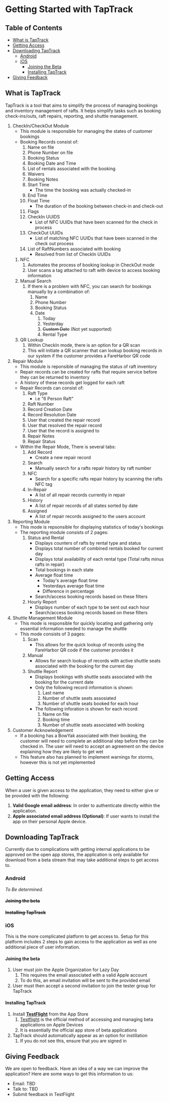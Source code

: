 # Getting Started with TapTrack

## Table of Contents
- [What is TapTrack](#what-is-taptrack)
- [Getting Access](#getting-access)
- [Downloading TapTrack](#downloading-taptrack)
    - [Android](#android)
    - [iOS](#ios)
        - [Joining the Beta](#joining-the-beta)
        - [Installing TapTrack](#installing-taptrack)
- [Giving Feedback](#giving-feedback)

## What is TapTrack
TapTrack is a tool that aims to simplify the process of managing bookings and inventory management of rafts. It helps simplify tasks such as booking check-ins/outs, raft repairs, reporting, and shuttle management.

1. CheckIn/CheckOut Module
    -  This module is responsible for managing the states of customer bookings
    - Booking Records consist of:
        1. Name on file
        2. Phone Number on file
        3. Booking Status
        4. Booking Date and Time
        5. List of rentals associated with the booking
        6. Waivers
        7. Booking Notes
        8. Start Time
            - The time the booking was actually checked-in
        9. End Time
        10. Float Time
            - The duration of the booking between check-in and check-out
        11. Flags
        12. CheckIn UUIDS
            - List of NFC UUIDs that have been scanned for the check in process
        13. CheckOut UUIDs
            - List of matching NFC UUIDs that have been scanned in the check out process
        14. List of RaftNumbers associated with booking
            - Resolved from list of CheckIn UUIDs
    1. NFC
        1. Automates the process of booking lookup in CheckOut mode
        2. User scans a tag attached to raft with device to access booking information
    2. Manual Search
        1. If there is a problem with NFC, you can search for bookings manually by a combination of:
            1. Name
            2. Phone Number
            3. Booking Status
            4. Date
                1. Today
                2. Yesterday
                3. ~~Custom Date~~ (Not yet supported)
                4. Rental Type
    3. QR Lookup
        1. Within CheckIn mode, there is an option for a QR scan
        1. This will initiate a QR scanner that can lookup booking records in our system if the customer provides a FareHarbor QR code
2. Repair Module
    - This module is reponsible of managing the status of raft inventory
    - Repair records can be created for rafts that require service before they can be returned to inventory
    - A history of these records get logged for each raft
    - Repair Records can consist of:
        1. Raft Type 
            - i.e "6 Person Raft"
        2. Raft Number
        3. Record Creation Date
        4. Record Resolution Date
        5. User that created the repair record
        6. User that resolved the repair record
        7. User that the record is assigned to
        8. Repair Notes
        9. Repair Status
    - Within the Repair Mode, There is several tabs:
        1. Add Record
            - Create a new repair record
        2. Search 
            - Manually search for a rafts repair history by raft number
        3. NFC
            - Search for a specific rafts repair history by scanning the rafts NFC tag
        4. In-Repair
            - A list of all repair records currently in repair
        5. History
            - A list of repair records of all states sorted by date
        6. Assigned
            - A list of repair records assigned to the users account
3. Reporting Module
    - This mode is repsonsible for displaying statistics of today's bookings
    - The reporting module consists of 2 pages:
        1. Status and Rental
            - Displays counters of rafts by rental type and status
            - Displays total number of combined rentals booked for current day
            - Displays total availability of each rental type (Total rafts minus rafts in repair)
            - Total bookings in each state
            - Average float time
                - Today's average float time
                - Yesterdays average float time
                - Difference in percentage
            - Search/access booking records based on these filters
        2. Hourly Report
            - Displays number of each type to be sent out each hour
            - Search/access booking records based on these filters
4. Shuttle Management Module
    - This mode is responsible for quickly locating and gathering only essential information needed to manage the shuttle 
    - This mode consists of 3 pages:
        1. Scan
            - This allows for the quick lookup of records using the FareHarbor QR code if the customer provides it
        2. Manual
            - Allows for search lookup of records with active shuttle seats associated with the booking for the current day
        3. Shuttle Report
            - Displays bookings with shuttle seats associated with the booking for the current date
            - Only the following record information is shown:
                1. Last name 
                2. Number of shuttle seats assosiated 
                3. Number of shuttle seats booked for each hour
            - The following inforation is shown for each record:
                1. Name on file
                2. Booking time
                3. Number of shuttle seats associated with booking
5. Customer Acknowledgement 
    - If a booking has a BowYak associated with their booking, the customer will need to complete an additional step before they can be checked in. The user will need to accept an agreement on the device explaining how they are likely to get wet
    - This feature also has planned to implement warnings for storms, however this is not yet implemented


## Getting Access
When a user is given access to the application, they need to either give or be provided with the following:
1. **Valid Google email address**: In order to authenticate directly within the application.
2. **Apple associated email address (Optional)**: If user wants to install the app on their personal Apple device. 


## Downloading TapTrack
Currently due to complications with getting internal applications to be approved on the open app stores, the application is only available for download from a beta stream that may take additional steps to get access to. 

### Android
*To Be determined.*

#### ~~Joining the beta~~

#### ~~Installing TapTrack~~


### iOS
This is the more complicated platform to get access to. Setup for this platform includes 2 steps to gain access to the application as well as one additional piece of user information. 

#### Joining the beta
1. User must join the Apple Organization for Lazy Day
    1. This requires the email associated with a valid Apple account
    2. To do this, an email invitation will be sent to the provided email
2. User must then accept a second invitation to join the tester group for TapTrack

#### Installing TapTrack
1. Install **[TestFlight](https://apps.apple.com/ca/app/testflight/id899247664)** from the App Store
    1. [Testflight](https://testflight.apple.com/) is the official method of accessing and managing beta applications on Apple Devices
    2. It is essentially the official app store of beta applications
2. TapTrack should automatically appear as an option for instillation 
    1. If you do not see this, ensure that you are signed in


## Giving Feedback
We are open to feedback. Have an idea of a way we can improve the application? Here are some ways to get this information to us:
- Email: TBD
- Talk to: TBD
- Submit feedback in TestFlight